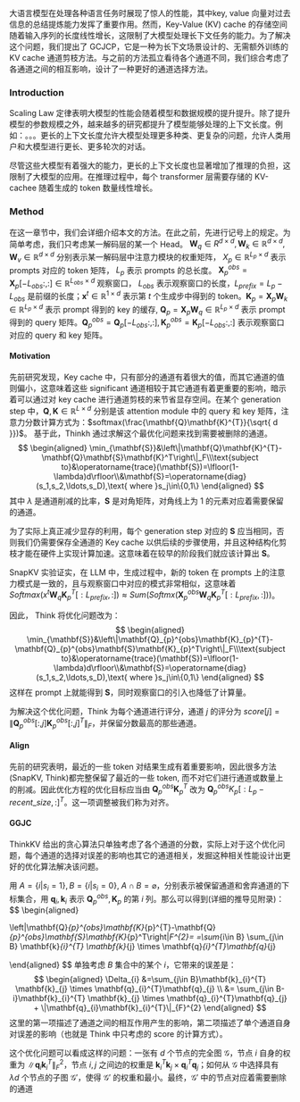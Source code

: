 大语言模型在处理各种语言任务时展现了惊人的性能，其中key, value 向量对过去信息的总结提炼能力发挥了重要作用。然而，Key-Value (KV) cache 的存储空间随着输入序列的长度线性增长，这限制了大模型处理长下文任务的能力。为了解决这个问题，我们提出了 GCJCP，它是一种为长下文场景设计的、无需额外训练的 KV cache 通道剪枝方法。与之前的方法孤立看待各个通道不同，我们综合考虑了各通道之间的相互影响，设计了一种更好的通道选择方法。

### Introduction
Scaling Law 定律表明大模型的性能会随着模型和数据规模的提升提升。除了提升模型的参数规模之外，越来越多的研究都提升了模型能够处理的上下文长度。例如：。。。更长的上下文长度允许大模型处理更多种类、更复杂的问题，允许人类用户和大模型进行更长、更多轮次的对话。

尽管这些大模型有着强大的能力，更长的上下文长度也显著增加了推理的负担，这限制了大模型的应用。在推理过程中，每个 transformer 层需要存储的 KV-cachee 随着生成的 token 数量线性增长。

### Method
在这一章节中，我们会详细介绍本文的方法。在此之前，先进行记号上的规定。为简单考虑，我们只考虑某一解码层的某一个 Head。 $\mathbf{W}_{q} \in \mathbb{}{R}^{d\times d}, \mathbf{W}_{k} \in \mathbb{R}^{d\times d}, \mathbf{W}_{v} \in \mathbb{R}^{d\times d}$ 分别表示某一解码层中注意力模块的权重矩阵， $X_{p}\in \mathbb{R}^{L_{p}\times d}$ 表示 prompts 对应的 token 矩阵， $L_{p}$ 表示 prompts 的总长度。 $\mathbf{X}_p^{obs}=\mathbf{X}_{p}[-L_{obs}:,:] \in \mathbb{R}^{L_{obs} \times d}$ 观察窗口， $L_{obs}$ 表示观察窗口的长度，$L_{prefix}=L_{p}-L_{obs}$ 是前缀的长度；$\mathbf{x}^{t}\in \mathbb{R}^{1\times d}$ 表示第 $t$ 个生成步中得到的 token。$\mathbf{K}_{p} = \mathbf{X}_{p}\mathbf{W}_{k}\in \mathbb{R}^{L_{p}\times d}$ 表示 prompt 得到的 key 的缓存, $\mathbf{Q}_{p}=\mathbf{X}_{p}\mathbf{W}_{q}\in \mathbb{R}^{L_{p}\times d}$ 表示 prompt 得到的 query 矩阵。$\mathbf{Q}_{p}^{obs}=\mathbf{Q}_{p}[-L_{obs}:,:],\mathbf{K}_{p}^{obs}=\mathbf{K}_{p}[-L_{obs}:,:]$ 表示观察窗口对应的 query 和 key 矩阵。
#### Motivation
先前研究发现，Key cache 中，只有部分的通道有着很大的值，而其它通道的值则偏小，这意味着这些 significant 通道相较于其它通道有着更重要的影响，暗示着可以通过对 key cache 进行通道剪枝的来节省显存空间。在某个 generation step 中，$\mathbf{Q}, \mathbf{K}\in \mathbb{R}^{L\times d}$ 分别是该 attention module 中的 query 和 key 矩阵，注意力分数计算方式为：$softmax(\frac{\mathbf{Q}\mathbf{K}^{T}}{\sqrt{ d }})$。
基于此，Thinkh 通过求解这个最优化问题来找到需要被删除的通道。
$$
\begin{aligned}
\min_{\mathbf{S}}&\left\|\mathbf{Q}\mathbf{K}^{T}-\mathbf{Q}\mathbf{S}\mathbf{K}^T\right\|_F\\\text{subject to}&\operatorname{trace}(\mathbf{S})=\lfloor(1-\lambda)d\rfloor\\&\mathbf{S}=\operatorname{diag}(s_1,s_2,\ldots,s_D),\text{ where }s_j\in\{0,1\}
\end{aligned}
$$
其中 $\lambda$ 是通道削减的比率，$\mathbf{S}$ 是对角矩阵，对角线上为 1 的元素对应着需要保留的通道。

为了实际上真正减少显存的利用，每个 generation step 对应的 $\mathbf{S}$ 应当相同，否则我们仍需要保存全通道的 Key cache 以供后续的步骤使用，并且这种结构化剪枝才能在硬件上实现计算加速。这意味着在较早的阶段我们就应该计算出 $\mathbf{S}$。

SnapKV 实验证实，在 LLM 中，生成过程中，新的 token 在 prompts 上的注意力模式是一致的，且与观察窗口中对应的模式非常相似，这意味着 $Softmax(x^{t}\mathbf{W}_{q} \mathbf{K}_{p}^{T}[: L_{prefix},:]) \approx Sum(Softmx(\mathbf{X}_{p}^{obs}\mathbf{W}_{q}\mathbf{K}_{p}^{T}[: L_{prefix},:]))$。

因此， Think 将优化问题改为：
$$
\begin{aligned}
\min_{\mathbf{S}}&\left\|\mathbf{Q}_{p}^{obs}\mathbf{K}_{p}^{T}-\mathbf{Q}_{p}^{obs}\mathbf{S}\mathbf{K}_{p}^T\right\|_F\\\text{subject to}&\operatorname{trace}(\mathbf{S})=\lfloor(1-\lambda)d\rfloor\\&\mathbf{S}=\operatorname{diag}(s_1,s_2,\ldots,s_D),\text{ where }s_j\in\{0,1\}
\end{aligned}
$$
这样在 prompt 上就能得到 $\mathbf{S}$，同时观察窗口的引入也降低了计算量。

为解决这个优化问题，Think 为每个通道进行评分，通道 $j$ 的评分为 $score[j]=\| \mathbf{Q}_{p}^{obs}[:,j]\mathbf{K}_{p}^{obs}[:,j]^{T}\|_{F}$，并保留分数最高的那些通道。
#### Align
先前的研究表明，最近的一些 token 对结果生成有着重要影响，因此很多方法(SnapKV, Think)都完整保留了最近的一些 token, 而不对它们进行通道或数量上的削减。因此优化方程的优化目标应当由 $\mathbf{Q}_{p}^{obs}\mathbf{K}_{p}^{T}$ 改为 $\mathbf{Q}_{p}^{obs}K_{p}[:L_{p}-recent\_size,:]^{T}$。这一项调整被我们称为对齐。
#### GGJC
ThinkKV 给出的贪心算法只单独考虑了各个通道的分数，实际上对于这个优化问题，每个通道的选择对误差的影响也其它的通道相关，发掘这种相关性能设计出更好的优化算法解决该问题。

用 $A=\{i|s_{i}=1\}, B=\{i|s_{i}=0\}$, $A \cap B = \varnothing$，分别表示被保留通道和舍弃通道的下标集合，用 $\mathbf{q}_{i},\mathbf{k}_{i}$ 表示 $\mathbf{Q}_{p}^{obs}, \mathbf{K}_{p}$ 的第 $i$ 列。那么可以得到(详细的推导见附录)：
$$
\begin{aligned}

\left\|\mathbf{Q}_{p}^{obs}\mathbf{K}_{p}^{T}-\mathbf{Q}_{p}^{obs}\mathbf{S}\mathbf{K}_{p}^T\right\|_F^{2}= 
=\sum_{i\in B} \sum_{j\in B} \mathbf{k}_{i}^{T} \mathbf{k}_{j} \times \mathbf{q}_{i}^{T}\mathbf{q}_{j}

\end{aligned}
$$
单独考虑 $B$ 集合中的某个 $i$，它带来的误差是：
$$
\begin{aligned}
\Delta_{i} &=\sum_{j\in B}\mathbf{k}_{i}^{T} \mathbf{k}_{j} \times \mathbf{q}_{i}^{T}\mathbf{q}_{j} \\
&= \sum_{j\in B-i}\mathbf{k}_{i}^{T} \mathbf{k}_{j} \times \mathbf{q}_{i}^{T}\mathbf{q}_{j} + \|\mathbf{q}_{i}\mathbf{k}_{i}^{T}\|_{F}^{2}
\end{aligned}
$$
这里的第一项描述了通道之间的相互作用产生的影响，第二项描述了单个通道自身对误差的影响（也就是 Think 中只考虑的 score 的计算方式）。

这个优化问题可以看成这样的问题：一张有 $d$ 个节点的完全图 $\mathcal{G}$，节点 $i$ 自身的权重为 $\|\mathbf{q}_{i}\mathbf{k}_{i}^{T}\|_{F}^{2}$，节点 $i,j$ 之间边的权重是 $\mathbf{k}_{i}^{T} \mathbf{k}_{j} \times \mathbf{q}_{i}^{T}\mathbf{q}_{j}$；如何从 $\mathcal{G}$ 中选择具有 $\lambda d$ 个节点的子图 $\mathcal{G}'$，使得 $\mathcal{G}'$ 的权重和最小。最终，$\mathcal{G'}$ 中的节点对应着需要删除的通道